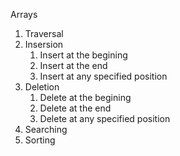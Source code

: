 Arrays
1. Traversal
2. Insersion
    1. Insert at the begining
    2. Insert at the end
    3. Insert at any specified position
3. Deletion
    1. Delete at the begining
    2. Delete at the end
    3. Delete at any specified position
4. Searching
5. Sorting
